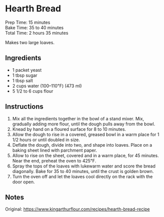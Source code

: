 # Hearth Bread

Prep Time: 15 minutes  
Bake Time: 35 to 40 minutes  
Total Time: 2 hours 35 minutes  

Makes two large loaves.

## Ingredients

* 1 packet yeast
* 1 tbsp sugar
* 1 tbsp salt
* 2 cups water (100–110℉) (473 ml)
* 5 1/2 to 6 cups flour

## Instructions

1. Mix all the ingredients together in the bowl of a stand mixer. Mix, gradually adding more flour, until the dough pulls away from the bowl.
1. Knead by hand on a floured surface for 8 to 10 minutes.
1. Allow the dough to rise in a covered, greased bowl in a warm place for 1 1/2 hours or until doubled in size.
1. Deflate the dough, divide into two, and shape into loaves. Place on a baking sheet lined with parchment paper.
1. Allow to rise on the sheet, covered and in a warm place, for 45 minutes. Near the end, preheat the oven to 425℉.
1. Spray the tops of the loaves with lukewarm water and score the bread diagonally. Bake for 35 to 40 minutes, until the crust is golden brown.
1. Turn the oven off and let the loaves cool directly on the rack with the door open.

## Notes

Original: <https://www.kingarthurflour.com/recipes/hearth-bread-recipe>
